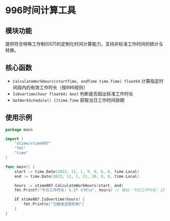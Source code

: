 # 996时间计算工具

## 模块功能
提供符合特殊工作制(007)的定制化时间计算能力，支持非标准工作时间的统计与转换。

## 核心函数
- `CalculateWorkHours(startTime, endTime time.Time) float64`
  计算指定时间段内的有效工作时长（按996规则）
- `IsOvertime(hour float64) bool`
  判断是否超出标准工作时长
- `GetWorkSchedule() []time.Time`
  获取当日工作时间排期

## 使用示例
```go
package main

import (
    "xtime/xtime007"
    "fmt"
    "time"
)

func main() {
    start := time.Date(2023, 11, 1, 9, 0, 0, 0, time.Local)
    end := time.Date(2023, 11, 1, 21, 30, 0, 0, time.Local)

    hours := xtime007.CalculateWorkHours(start, end)
    fmt.Printf("今日工作时长: %.1f 小时\n", hours) // 输出：今日工作时长: 12.5 小时

    if xtime007.IsOvertime(hours) {
        fmt.Println("已触发加班机制")
    }
}
```
